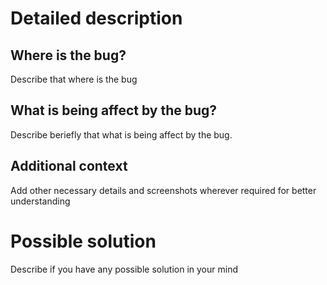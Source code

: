 # Detailed description
## Where is the bug?
Describe that where is the bug

## What is being affect by the bug?
Describe beriefly that what is being affect by the bug.

## Additional context
Add other necessary details and screenshots wherever required for better understanding


# Possible solution
Describe if you have any possible solution in your mind